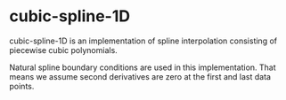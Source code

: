 # cubic-spline-1D

cubic-spline-1D is an implementation of spline interpolation consisting
 of piecewise cubic polynomials. 
 
Natural spline boundary conditions are used in this implementation.
That means we assume second derivatives are zero at the first and last data points.